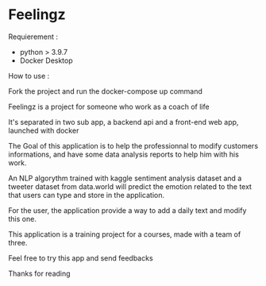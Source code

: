 # Feelingz
Requierement :

  * python > 3.9.7
  * Docker Desktop
  
How to use : 

  Fork the project and run the docker-compose up command
  
Feelingz is a project for someone who work as a coach of life

It's separated in two sub app, a backend api and a front-end web app, launched with docker

The Goal of this application is to help the professionnal to modify customers informations,
and have some data analysis reports to help him with his work.

An NLP algorythm trained with kaggle sentiment analysis dataset and a tweeter dataset from data.world 
will predict the emotion related to the text that users can type and store in the application.

For the user, the application provide a way to add a daily text and modify this one.

This application is a training project for a courses, made with a team of three.

Feel free to try this app and send feedbacks

Thanks for reading
